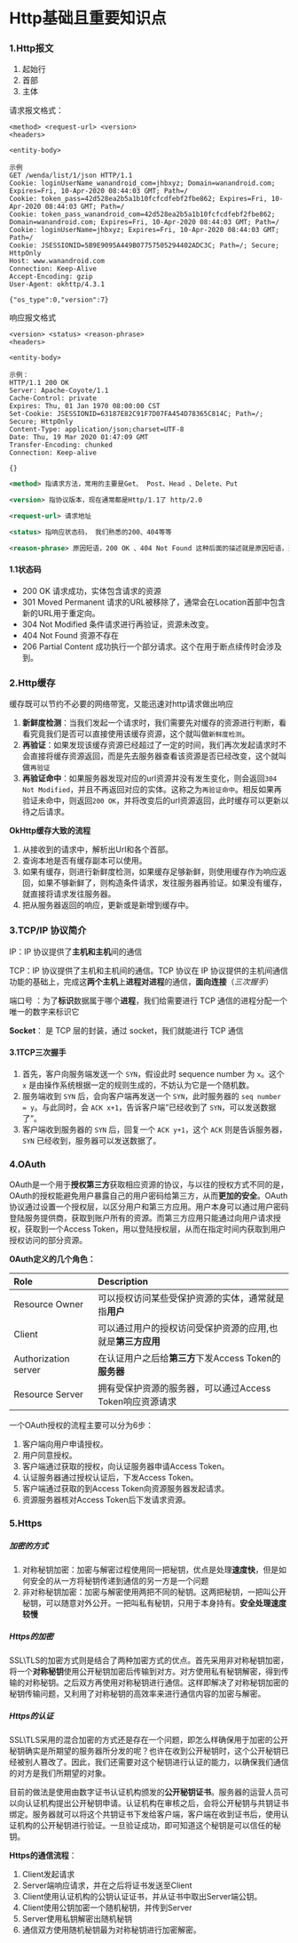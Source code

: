 # Http基础且重要知识点

### 1.Http报文

1. 起始行
2. 首部
3. 主体

请求报文格式：

```http
<method> <request-url> <version>
<headers>

<entity-body>
  
示例
GET /wenda/list/1/json HTTP/1.1
Cookie: loginUserName_wanandroid_com=jhbxyz; Domain=wanandroid.com; Expires=Fri, 10-Apr-2020 08:44:03 GMT; Path=/
Cookie: token_pass=42d528ea2b5a1b10fcfcdfebf2fbe862; Expires=Fri, 10-Apr-2020 08:44:03 GMT; Path=/
Cookie: token_pass_wanandroid_com=42d528ea2b5a1b10fcfcdfebf2fbe862; Domain=wanandroid.com; Expires=Fri, 10-Apr-2020 08:44:03 GMT; Path=/
Cookie: loginUserName=jhbxyz; Expires=Fri, 10-Apr-2020 08:44:03 GMT; Path=/
Cookie: JSESSIONID=5B9E9095A449B07757505294402ADC3C; Path=/; Secure; HttpOnly
Host: www.wanandroid.com
Connection: Keep-Alive
Accept-Encoding: gzip
User-Agent: okhttp/4.3.1

{"os_type":0,"version":7}
```

响应报文格式

```http
<version> <status> <reason-phrase>
<headers>

<entity-body>
  
示例：
HTTP/1.1 200 OK
Server: Apache-Coyote/1.1
Cache-Control: private
Expires: Thu, 01 Jan 1970 08:00:00 CST
Set-Cookie: JSESSIONID=63187E82C91F7D07FA454D78365C814C; Path=/; Secure; HttpOnly
Content-Type: application/json;charset=UTF-8
Date: Thu, 19 Mar 2020 01:47:09 GMT
Transfer-Encoding: chunked
Connection: Keep-alive

{}
```

```xml
<method> 指请求方法，常用的主要是Get、 Post、Head 、Delete、Put

<version> 指协议版本，现在通常都是Http/1.1了 http/2.0

<request-url> 请求地址

<status> 指响应状态码， 我们熟悉的200、404等等

<reason-phrase> 原因短语，200 OK 、404 Not Found 这种后面的描述就是原因短语，通常不必太关注。
```

#### 1.1状态码

* 200 OK  请求成功，实体包含请求的资源  
* 301 Moved Permanent 请求的URL被移除了，通常会在Location首部中包含新的URL用于重定向。  
* 304 Not Modified    条件请求进行再验证，资源未改变。  
* 404 Not Found       资源不存在  
* 206 Partial Content 成功执行一个部分请求。这个在用于断点续传时会涉及到。

### 2.Http缓存

缓存既可以节约不必要的网络带宽，又能迅速对http请求做出响应

1. **新鲜度检测**：当我们发起一个请求时，我们需要先对缓存的资源进行判断，看看究竟我们是否可以直接使用该缓存资源，这个就叫做`新鲜度检测`。
2. **再验证**：如果发现该缓存资源已经超过了一定的时间，我们再次发起请求时不会直接将缓存资源返回，而是先去服务器查看该资源是否已经改变，这个就叫做`再验证`
3. **再验证命中**：如果服务器发现对应的url资源并没有发生变化，则会返回`304 Not Modified`，并且不再返回对应的实体。这称之为`再验证命中`。相反如果再验证未命中，则返回`200 OK`，并将改变后的url资源返回，此时缓存可以更新以待之后请求。

**OkHttp缓存大致的流程**

1. 从接收到的请求中，解析出Url和各个首部。
2. 查询本地是否有缓存副本可以使用。
3. 如果有缓存，则进行新鲜度检测，如果缓存足够新鲜，则使用缓存作为响应返回，如果不够新鲜了，则构造条件请求，发往服务器再验证。如果没有缓存，就直接将请求发往服务器。
4. 把从服务器返回的响应，更新或是新增到缓存中。

### 3.TCP/IP 协议简介

IP：IP 协议提供了**主机和主机**间的通信

TCP：IP 协议提供了主机和主机间的通信。TCP 协议在 IP 协议提供的主机间通信功能的基础上，完成这**两个主机**上**进程对进程**的通信，**面向连接**（*三次握手*）

端口号 ：为了**标识**数据属于哪个**进程**，我们给需要进行 TCP 通信的进程分配一个唯一的数字来标识它

**Socket**： 是 TCP 层的封装，通过 socket，我们就能进行 TCP 通信

#### 3.1TCP三次握手

1. 首先，客户向服务端发送一个 `SYN`，假设此时 sequence number 为 `x`。这个 `x` 是由操作系统根据一定的规则生成的，不妨认为它是一个随机数。
2. 服务端收到 `SYN` 后，会向客户端再发送一个 `SYN`，此时服务器的 `seq number = y`。与此同时，会 `ACK x+1`，告诉客户端“已经收到了 `SYN`，可以发送数据了”。
3. 客户端收到服务器的 `SYN` 后，回复一个 `ACK y+1`，这个 `ACK` 则是告诉服务器，`SYN` 已经收到，服务器可以发送数据了。

### 4.OAuth

OAuth是一个用于**授权第三方**获取相应资源的协议，与以往的授权方式不同的是，OAuth的授权能避免用户暴露自己的用户密码给第三方，从而**更加的安全**。OAuth协议通过设置一个授权层，以区分用户和第三方应用。用户本身可以通过用户密码登陆服务提供商，获取到账户所有的资源。而第三方应用只能通过向用户请求授权，获取到一个Access Token，用以登陆授权层，从而在指定时间内获取到用户授权访问的部分资源。

**OAuth定义的几个角色：**

| Role                 | Description                                                 |
| :------------------- | :---------------------------------------------------------- |
| Resource Owner       | 可以授权访问某些受保护资源的实体，通常就是指**用户**        |
| Client               | 可以通过用户的授权访问受保护资源的应用,也就是**第三方应用** |
| Authorization server | 在认证用户之后给**第三方**下发Access Token的**服务器**      |
| Resource Server      | 拥有受保护资源的服务器，可以通过Access Token响应资源请求    |

一个OAuth授权的流程主要可以分为6步：

1. 客户端向用户申请授权。
2. 用户同意授权。
3. 客户端通过获取的授权，向认证服务器申请Access Token。
4. 认证服务器通过授权认证后，下发Access Token。
5. 客户端通过获取的到Access Token向资源服务器发起请求。
6. 资源服务器核对Access Token后下发请求资源。

### 5.Https

##### 加密的方式

1. 对称秘钥加密：加密与解密过程使用同一把秘钥，优点是处理**速度快**，但是如何安全的从一方将秘钥传递到通信的另一方是一个问题
2. 非对称秘钥加密：加密与解密使用两把不同的秘钥。这两把秘钥，一把叫公开秘钥，可以随意对外公开。一把叫私有秘钥，只用于本身持有。**安全处理速度较慢**



##### Https的加密

SSL\TLS的加密方式则是结合了两种加密方式的优点。首先采用非对称秘钥加密，将一个**对称秘钥**使用公开秘钥加密后传输到对方。对方使用私有秘钥解密，得到传输的对称秘钥。之后双方再使用对称秘钥进行通信。这样即解决了对称秘钥加密的秘钥传输问题，又利用了对称秘钥的高效率来进行通信内容的加密与解密。

##### Https的认证

SSL\TLS采用的混合加密的方式还是存在一个问题，即怎么样确保用于加密的公开秘钥确实是所期望的服务器所分发的呢？也许在收到公开秘钥时，这个公开秘钥已经被别人篡改了。因此，我们还需要对这个秘钥进行认证的能力，以确保我们通信的对方是我们所期望的对象。

目前的做法是使用由数字证书认证机构颁发的**公开秘钥证书**。服务器的运营人员可以向认证机构提出公开秘钥申请。认证机构在审核之后，会将公开秘钥与共钥证书绑定。服务器就可以将这个共钥证书下发给客户端，客户端在收到证书后，使用认证机构的公开秘钥进行验证。一旦验证成功，即可知道这个秘钥是可以信任的秘钥。

**Https的通信流程**：

1. Client发起请求
2. Server端响应请求，并在之后将证书发送至Client
3. Client使用认证机构的公钥认证证书，并从证书中取出Server端公钥。
4. Client使用公钥加密一个随机秘钥，并传到Server
5. Server使用私钥解密出随机秘钥
6. 通信双方使用随机秘钥最为对称秘钥进行加密解密。



